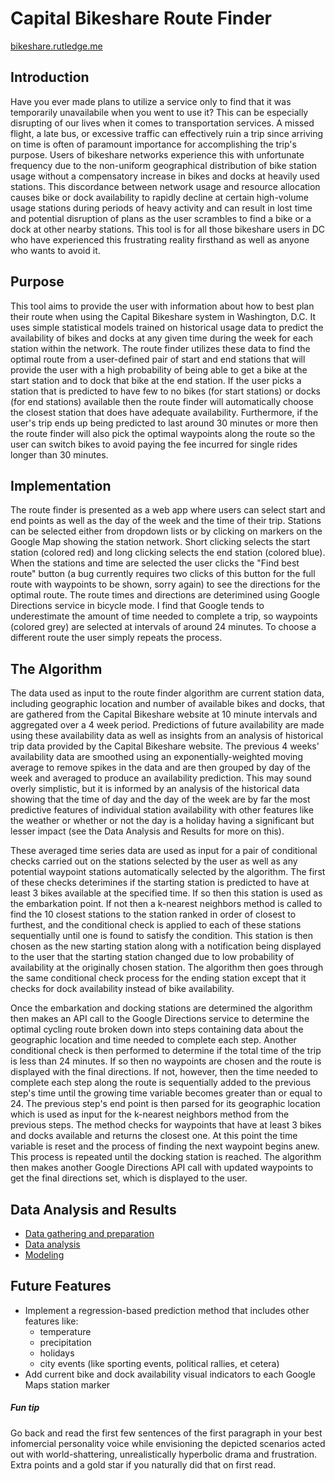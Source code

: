 # Capital Bikeshare Route Finder

[bikeshare.rutledge.me](http://bikeshare.rutledge.me)

## Introduction

Have you ever made plans to utilize a service only to find that it was temporarily unavailabile when you went to use it? This can be especially disrupting of our lives when it comes to transportation services. A missed flight, a late bus, or excessive traffic can effectively ruin a trip since arriving on time is often of paramount importance for accomplishing the trip's purpose. Users of bikeshare networks experience this with unfortunate frequency due to the non-uniform geographical distribution of bike station usage without a compensatory increase in bikes and docks at heavily used stations. This discordance between network usage and resource allocation causes bike or dock availability to rapidly decline at certain high-volume usage stations during periods of heavy activity and can result in lost time and potential disruption of plans as the user scrambles to find a bike or a dock at other nearby stations. This tool is for all those bikeshare users in DC who have experienced this frustrating reality firsthand as well as anyone who wants to avoid it.

## Purpose

This tool aims to provide the user with information about how to best plan their route when using the Capital Bikeshare system in Washington, D.C. It uses simple statistical models trained on historical usage data to predict the availability of bikes and docks at any given time during the week for each station within the network. The route finder utilizes these data to find the optimal route from a user-defined pair of start and end stations that will provide the user with a high probability of being able to get a bike at the start station and to dock that bike at the end station. If the user picks a station that is predicted to have few to no bikes (for start stations) or docks (for end stations) available then the route finder will automatically choose the closest station that does have adequate availability. Furthermore, if the user's trip ends up being predicted to last around 30 minutes or more then the route finder will also pick the optimal waypoints along the route so the user can switch bikes to avoid paying the fee incurred for single rides longer than 30 minutes.

## Implementation

The route finder is presented as a web app where users can select start and end points as well as the day of the week and the time of their trip. Stations can be selected either from dropdown lists or by clicking on markers on the Google Map showing the station network. Short clicking selects the start station (colored red) and long clicking selects the end station (colored blue). When the stations and time are selected the user clicks the "Find best route" button (a bug currently requires two clicks of this button for the full route with waypoints to be shown, sorry again) to see the directions for the optimal route. The route times and directions are deterimined using Google Directions service in bicycle mode. I find that Google tends to underestimate the amount of time needed to complete a trip, so waypoints (colored grey) are selected at intervals of around 24 minutes. To choose a different route the user simply repeats the process.

## The Algorithm

The data used as input to the route finder algorithm are current station data, including geographic location and number of available bikes and docks, that are gathered from the Capital Bikeshare website at 10 minute intervals and aggregated over a 4 week period. Predictions of future availability are made using these availability data as well as insights from an analysis of historical trip data provided by the Capital Bikeshare website. The previous 4 weeks' availability data are smoothed using an exponentially-weighted moving average to remove spikes in the data and are then grouped by day of the week and averaged to produce an availability prediction. This may sound overly simplistic, but it is informed by an analysis of the historical data showing that the time of day and the day of the week are by far the most predictive features of individual station availability with other features like the weather or whether or not the day is a holiday having a significant but lesser impact (see the Data Analysis and Results for more on this).

These averaged time series data are used as input for a pair of conditional checks carried out on the stations selected by the user as well as any potential waypoint stations automatically selected by the algorithm. The first of these checks deterimines if the starting station is predicted to have at least 3 bikes available at the specified time. If so then this station is used as the embarkation point. If not then a k-nearest neighbors method is called to find the 10 closest stations to the station ranked in order of closest to furthest, and the conditional check is applied to each of these stations sequentially until one is found to satisfy the condition. This station is then chosen as the new starting station along with a notification being displayed to the user that the starting station changed due to low probability of availability at the originally chosen station. The algorithm then goes through the same conditional check process for the ending station except that it checks for dock availability instead of bike availability.

Once the embarkation and docking stations are determined the algorithm then makes an API call to the Google Directions service to determine the optimal cycling route broken down into steps containing data about the geographic location and time needed to complete each step. Another conditional check is then performed to determine if the total time of the trip is less than 24 minutes. If so then no waypoints are chosen and the route is displayed with the final directions. If not, however, then the time needed to complete each step along the route is sequentially added to the previous step's time until the growing time variable becomes greater than or equal to 24. The previous step's end point is then parsed for its geographic location which is used as input for the k-nearest neighbors method from the previous steps. The method checks for waypoints that have at least 3 bikes and docks available and returns the closest one. At this point the time variable is reset and the process of finding the next waypoint begins anew. This process is repeated until the docking station is reached. The algorithm then makes another Google Directions API call with updated waypoints to get the final directions set, which is displayed to the user.

## Data Analysis and Results

- [Data gathering and preparation](https://github.com/molecularswords/molecularswords.github.io/blob/master/scripts/data_wrangling.ipynb)
- [Data analysis](https://github.com/molecularswords/molecularswords.github.io/blob/master/scripts/EDA.ipynb)
- [Modeling](https://github.com/molecularswords/molecularswords.github.io/blob/master/scripts/modeling.ipynb)


## Future Features

- Implement a regression-based prediction method that includes other features like:
	- temperature
	- precipitation
	- holidays
	- city events (like sporting events, political rallies, et cetera)
- Add current bike and dock availability visual indicators to each Google Maps station marker

##### Fun tip

Go back and read the first few sentences of the first paragraph in your best infomercial personality voice while envisioning the depicted scenarios acted out with world-shattering, unrealistically hyperbolic drama and frustration. Extra points and a gold star if you naturally did that on first read.
